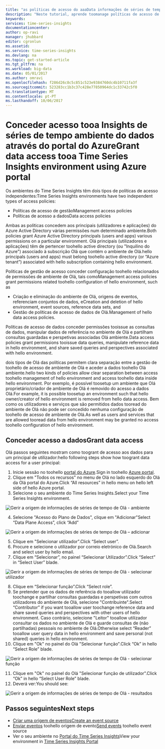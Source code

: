 ```yaml
---
title: "as políticas de acesso do aaaData informações de séries de tempo do Azure | Microsoft Docs"
description: "Neste tutorial, aprende toomanage políticas de acesso de dados no Insights de séries de tempo"
keywords: 
services: time-series-insights
documentationcenter: 
author: op-ravi
manager: jhubbard
editor: cgronlun
ms.assetid: 
ms.service: time-series-insights
ms.devlang: na
ms.topic: get-started-article
ms.tgt_pltfrm: na
ms.workload: big-data
ms.date: 05/01/2017
ms.author: omravi
ms.openlocfilehash: f286d26c8c5c851c523e9384760dc4b10711fa3f
ms.sourcegitcommit: 523283cc1b3c37c428e77850964dc1c33742c5f0
ms.translationtype: MT
ms.contentlocale: pt-PT
ms.lasthandoff: 10/06/2017
---
```

# <a name="grant-data-access-tooa-time-series-insights-environment-using-azure-portal"></a><span data-ttu-id="4e714-103">Conceder acesso tooa Insights de séries de tempo ambiente do dados através do portal do Azure</span><span class="sxs-lookup"><span data-stu-id="4e714-103">Grant data access tooa Time Series Insights environment using Azure portal</span></span>

<span data-ttu-id="4e714-104">Os ambientes do Time Series Insights têm dois tipos de políticas de acesso independentes:</span><span class="sxs-lookup"><span data-stu-id="4e714-104">Time Series Insights environments have two independent types of access policies:</span></span>

* <span data-ttu-id="4e714-105">Políticas de acesso de gestão</span><span class="sxs-lookup"><span data-stu-id="4e714-105">Management access policies</span></span>
* <span data-ttu-id="4e714-106">Políticas de acesso a dados</span><span class="sxs-lookup"><span data-stu-id="4e714-106">Data access policies</span></span>

<span data-ttu-id="4e714-107">Ambas as políticas concedem aos principais (utilizadores e aplicações) do Azure Active Directory várias permissões num determinado ambiente.</span><span class="sxs-lookup"><span data-stu-id="4e714-107">Both policies grant Azure Active Directory principals (users and apps) various permissions on a particular environment.</span></span> <span data-ttu-id="4e714-108">Olá principais (utilizadores e aplicações) têm de pertencer toohello active directory (ou "Inquilino do Azure") associado à subscrição Olá que contém o ambiente de Olá.</span><span class="sxs-lookup"><span data-stu-id="4e714-108">hello principals (users and apps) must belong toohello active directory (or “Azure tenant”) associated with hello subscription containing hello environment.</span></span>

<span data-ttu-id="4e714-109">Políticas de gestão de acesso conceder configuração toohello relacionados de permissões de ambiente de Olá, tais como</span><span class="sxs-lookup"><span data-stu-id="4e714-109">Management access policies grant permissions related toohello configuration of hello environment, such as</span></span>
*   <span data-ttu-id="4e714-110">Criação e eliminação do ambiente de Olá, origens de eventos, referenciam conjuntos de dados, e</span><span class="sxs-lookup"><span data-stu-id="4e714-110">Creation and deletion of hello environment, event sources, reference data sets, and</span></span>
*   <span data-ttu-id="4e714-111">Gestão de políticas de acesso de dados de Olá.</span><span class="sxs-lookup"><span data-stu-id="4e714-111">Management of hello data access policies.</span></span>

<span data-ttu-id="4e714-112">Políticas de acesso de dados conceder permissões tooissue as consultas de dados, manipular dados de referência no ambiente de Olá e partilham consultas guardadas e perspetivas associadas Olá ambiente.</span><span class="sxs-lookup"><span data-stu-id="4e714-112">Data access policies grant permissions tooissue data queries, manipulate reference data in hello environment, and share saved queries and perspectives associated with hello environment.</span></span>

<span data-ttu-id="4e714-113">dois tipos de Olá das políticas permitem clara separação entre a gestão de toohello de acesso de ambiente de Olá e aceder a dados toohello Olá ambiente.</span><span class="sxs-lookup"><span data-stu-id="4e714-113">hello two kinds of policies allow clear separation between access toohello management of hello environment and access toohello data inside hello environment.</span></span> <span data-ttu-id="4e714-114">Por exemplo, é possível toosetup um ambiente que Olá proprietário/criador de ambiente de Olá é removido do acesso a dados Olá.</span><span class="sxs-lookup"><span data-stu-id="4e714-114">For example, it is possible toosetup an environment such that hello owner/creator of hello environment is removed from hello data access.</span></span> <span data-ttu-id="4e714-115">Bem como os utilizadores e serviços que são permitidos dados tooread do ambiente de Olá não pode ser concedido nenhuma configuração de toohello de acesso de ambiente de Olá.</span><span class="sxs-lookup"><span data-stu-id="4e714-115">As well as users and services that are allowed tooread data from hello environment may be granted no access toohello configuration of hello environment.</span></span>

## <a name="grant-data-access"></a><span data-ttu-id="4e714-116">Conceder acesso a dados</span><span class="sxs-lookup"><span data-stu-id="4e714-116">Grant data access</span></span>
<span data-ttu-id="4e714-117">Olá passos seguintes mostram como toogrant de acesso aos dados para um principal de utilizador:</span><span class="sxs-lookup"><span data-stu-id="4e714-117">hello following steps show how toogrant data access for a user principal:</span></span>

1.  <span data-ttu-id="4e714-118">Inicie sessão no toohello [portal do Azure](https://portal.azure.com).</span><span class="sxs-lookup"><span data-stu-id="4e714-118">Sign in toohello [Azure portal](https://portal.azure.com).</span></span>
2.  <span data-ttu-id="4e714-119">Clique em "Todos os recursos" no menu de Olá no lado esquerdo do Olá da Olá portal do Azure.</span><span class="sxs-lookup"><span data-stu-id="4e714-119">Click “All resources” in hello menu on hello left side of hello Azure portal.</span></span>
3.  <span data-ttu-id="4e714-120">Selecione o seu ambiente do Time Series Insights.</span><span class="sxs-lookup"><span data-stu-id="4e714-120">Select your Time Series Insights environment.</span></span>

  ![Gerir a origem de informações de séries de tempo de Olá - ambiente](media/data-access/getstarted-grant-data-access1.png)

4.  <span data-ttu-id="4e714-122">Selecione "Acesso do Plano de Dados", clique em "Adicionar"</span><span class="sxs-lookup"><span data-stu-id="4e714-122">Select “Data Plane Access”, click “Add”</span></span>

  ![Gerir a origem de informações de séries de tempo de Olá – adicionar](media/data-access/getstarted-grant-data-access2.png)

5.  <span data-ttu-id="4e714-124">Clique em "Selecionar utilizador".</span><span class="sxs-lookup"><span data-stu-id="4e714-124">Click “Select user”.</span></span>
6.  <span data-ttu-id="4e714-125">Procure e selecione o utilizador por correio eletrónico de Olá.</span><span class="sxs-lookup"><span data-stu-id="4e714-125">Search and select user by hello email.</span></span>
7.  <span data-ttu-id="4e714-126">Clique em “Selecionar”, no painel “Selecionar Utilizador”.</span><span class="sxs-lookup"><span data-stu-id="4e714-126">Click “Select” in “Select User” blade.</span></span>

  ![Gerir a origem de informações de séries de tempo de Olá - selecionar utilizador](media/data-access/getstarted-grant-data-access3.png)

8.  <span data-ttu-id="4e714-128">Clique em “Selecionar função”.</span><span class="sxs-lookup"><span data-stu-id="4e714-128">Click “Select role”.</span></span>
9.  <span data-ttu-id="4e714-129">Se pretender que os dados de referência do tooallow utilizador toochange e partilhar consultas guardadas e perspetivas com outros utilizadores do ambiente de Olá, selecione "Contribuinte".</span><span class="sxs-lookup"><span data-stu-id="4e714-129">Select “Contributor” if you want tooallow user toochange reference data and share saved queries and perspectives with other users of hello environment.</span></span> <span data-ttu-id="4e714-130">Caso contrário, selecione "Leitor" tooallow utilizador consultar os dados no ambiente de Olá e guarde consultas de (não partilhadas) pessoais no ambiente de Olá.</span><span class="sxs-lookup"><span data-stu-id="4e714-130">Otherwise select “Reader” tooallow user query data in hello environment and save personal (not shared) queries in hello environment.</span></span>
10. <span data-ttu-id="4e714-131">Clique em "Ok" no painel do Olá "Selecionar função".</span><span class="sxs-lookup"><span data-stu-id="4e714-131">Click “Ok” in hello “Select Role” blade.</span></span>

  ![Gerir a origem de informações de séries de tempo de Olá - selecionar função](media/data-access/getstarted-grant-data-access4.png)

11. <span data-ttu-id="4e714-133">Clique em "Ok" no painel do Olá "Selecionar função de utilizador".</span><span class="sxs-lookup"><span data-stu-id="4e714-133">Click “Ok” in hello “Select User Role” blade.</span></span>
12. <span data-ttu-id="4e714-134">Deverá ver:</span><span class="sxs-lookup"><span data-stu-id="4e714-134">You should see:</span></span>

  ![Gerir a origem de informações de séries de tempo de Olá - resultados](media/data-access/getstarted-grant-data-access5.png)

## <a name="next-steps"></a><span data-ttu-id="4e714-136">Passos seguintes</span><span class="sxs-lookup"><span data-stu-id="4e714-136">Next steps</span></span>

* [<span data-ttu-id="4e714-137">Criar uma origem de eventos</span><span class="sxs-lookup"><span data-stu-id="4e714-137">Create an event source</span></span>](time-series-insights-add-event-source.md)
* <span data-ttu-id="4e714-138">[Enviar eventos](time-series-insights-send-events.md) toohello origem de evento</span><span class="sxs-lookup"><span data-stu-id="4e714-138">[Send events](time-series-insights-send-events.md) toohello event source</span></span>
* <span data-ttu-id="4e714-139">Ver o seu ambiente no [Portal do Time Series Insights](https://insights.timeseries.azure.com)</span><span class="sxs-lookup"><span data-stu-id="4e714-139">View your environment in [Time Series Insights Portal](https://insights.timeseries.azure.com)</span></span>
